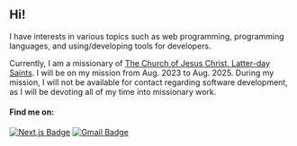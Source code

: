 ## Hi!

I have interests in various topics such as web programming, programming languages, and using/developing tools for developers.

Currently, I am a missionary of [The Church of Jesus Christ, Latter-day Saints](https://www.churchofjesuschrist.org/?lang=eng). I will be on my mission from Aug. 2023 to Aug. 2025. During my mission, I will not be available for contact regarding software development, as I will be devoting all of my time into missionary work.

#### Find me on:
[![Next.js Badge](https://img.shields.io/badge/-Personal_Blog-000000?style=flat-square&logo=Next.js&logoColor=white&link=https://pacokwon.github.io)](https://pacokwon.github.io)
[![Gmail Badge](https://img.shields.io/badge/-haechank@gmail.com-c14438?style=flat-square&logo=Gmail&logoColor=white&link=mailto:haechank@gmail.com)](mailto:haechank@gmail.com)
